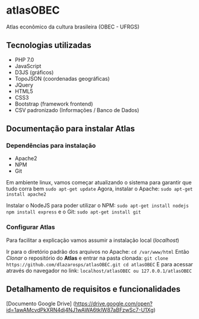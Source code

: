 # atlasOBEC
Atlas econômico da cultura brasileira (OBEC - UFRGS)

## Tecnologias utilizadas

 - PHP 7.0
 - JavaScript
  - D3JS (gráficos)
  - TopoJSON (coordenadas geográficas)
  - JQuery
 - HTML5
 - CSS3
  - Bootstrap (framework frontend)
 - CSV padronizado (Informações / Banco de Dados)


## Documentação para instalar Atlas

### Dependências para instalação

- Apache2
- NPM
- Git

Em ambiente linux,
vamos começar atualizando o sistema para garantir que tudo corra bem
`
  sudo apt-get update
`
 Agora, instalar o Apache:
 `
  sudo apt-get install apache2
 `

 Instalar o NodeJS para poder utilizar o NPM:
 `
  sudo apt-get install nodejs
  npm install express
`
 e o Git:
 `
  sudo apt-get install git
 `
### Configurar Atlas

Para facilitar a explicação vamos assumir  a instalação local (_localhost_)

 Ir para o diretório padrão dos arquivos no Apache:
 `
  cd /var/www/html
 `
 Então _Clonar_ o repositório do **Atlas** e entrar na pasta clonada:
 `
  git clone https://github.com/dlazarosps/atlasOBEC.git
  cd atlasOBEC
 `
  E para acessar através do navegador no link:
 `
  localhost/atlasOBEC
  ou
  127.0.0.1/atlasOBEC
 `
 
## Detalhamento de requisitos e funcionalidades

[Documento Google Drive] (https://drive.google.com/open?id=1awAMcvdPkXRN4dj4NJ1wAWA6tklW87aBFzwSc7-U1Xg)
